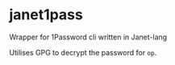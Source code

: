 # janet1pass
Wrapper for 1Password cli written in Janet-lang

Utilises GPG to decrypt the password for `op`.
